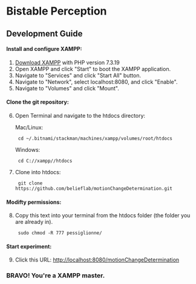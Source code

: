 # Bistable Perception

## Development Guide

#### Install and configure XAMPP:
1. [Download XAMPP](https://www.apachefriends.org/download.html) with PHP version 7.3.19
2. Open XAMPP and click "Start" to boot the XAMPP application.
3. Navigate to "Services" and click "Start All" button.
4. Navigate to "Network", select localhost:8080, and click "Enable".
5. Navigate to "Volumes" and click "Mount".

#### Clone the git repository:
6. Open Terminal and navigate to the htdocs directory:

    Mac/Linux:

        cd ~/.bitnami/stackman/machines/xampp/volumes/root/htdocs
    Windows:

        cd C://xampp//htdocs

7. Clone into htdocs:

        git clone https://github.com/belieflab/motionChangeDetermination.git

#### Modifty permissions:
8. Copy this text into your terminal from the htdocs folder (the folder you are already in).

        sudo chmod -R 777 pessiglionne/

#### Start experiment:     
9. Click this URL: [http://localhost:8080/motionChangeDetermination](http://localhost:8080/motionChangeDetermination)



### BRAVO! You're a XAMPP master.
